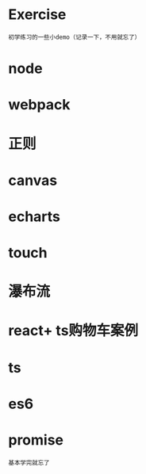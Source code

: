 # Exercise
    初学练习的一些小demo（记录一下，不用就忘了）
# node
# webpack
# 正则
# canvas
# echarts
# touch
# 瀑布流
# react+ ts购物车案例
# ts
# es6
# promise
    基本学完就忘了
